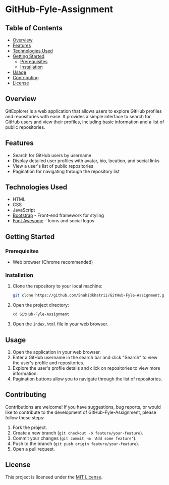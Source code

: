 
# GitHub-Fyle-Assignment



## Table of Contents

- [Overview](#overview)
- [Features](#features)
- [Technologies Used](#technologies-used)
- [Getting Started](#getting-started)
  - [Prerequisites](#prerequisites)
  - [Installation](#installation)
- [Usage](#usage)
- [Contributing](#contributing)
- [License](#license)

## Overview
GitExplorer is a web application that allows users to explore GitHub profiles and repositories with ease. It provides a simple interface to search for GitHub users and view their profiles, including basic information and a list of public repositories.

## Features

- Search for GitHub users by username
- Display detailed user profiles with avatar, bio, location, and social links
- View a user's list of public repositories
- Pagination for navigating through the repository list

## Technologies Used

- HTML
- CSS
- JavaScript
- [Bootstrap](https://getbootstrap.com/) - Front-end framework for styling
- [Font Awesome](https://fontawesome.com/) - Icons and social logos

## Getting Started

### Prerequisites

- Web browser (Chrome recommended)

### Installation

1. Clone the repository to your local machine:

    ```bash
    git clone https://github.com/Shahidkhatrii/GitHub-Fyle-Assignment.git
    ```

2. Open the project directory:

    ```bash
    cd GitHub-Fyle-Assignment
    ```

3. Open the `index.html` file in your web browser.

## Usage

1. Open the application in your web browser.
2. Enter a GitHub username in the search bar and click "Search" to view the user's profile and repositories.
3. Explore the user's profile details and click on repositories to view more information.
4. Pagination buttons allow you to navigate through the list of repositories.

## Contributing

Contributions are welcome! If you have suggestions, bug reports, or would like to contribute to the development of GitHub-Fyle-Assignment, please follow these steps:

1. Fork the project.
2. Create a new branch (`git checkout -b feature/your-feature`).
3. Commit your changes (`git commit -m 'Add some feature'`).
4. Push to the branch (`git push origin feature/your-feature`).
5. Open a pull request.

## License

This project is licensed under the [MIT License](LICENSE).
